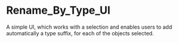 # Rename_By_Type_UI

A simple UI, which works with a selection and enables users to add automatically a type suffix, for each of the objects selected.
